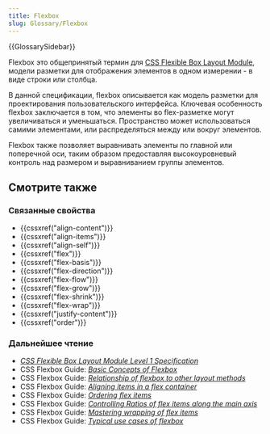 ```yaml
---
title: Flexbox
slug: Glossary/Flexbox
---
```


{{GlossarySidebar}}

Flexbox это общепринятый термин для [CSS Flexible Box Layout Module](https://www.w3.org/TR/css-flexbox-1/), модели разметки для отображения элементов в одном измерении - в виде строки или столбца.

В данной спецификации, flexbox описывается как модель разметки для проектирования пользовательского интерфейса. Ключевая особенность flexbox заключается в том, что элементы во flex-разметке могут увеличиваться и уменьшаться. Пространство может использоваться самими элементами, или распределяться между или вокруг элементов.

Flexbox также позволяет выравнивать элементы по главной или поперечной оси, таким образом предоставляя высокоуровневый контроль над размером и выравниванием группы элементов.

## Смотрите также

### Связанные свойства

- {{cssxref("align-content")}}
- {{cssxref("align-items")}}
- {{cssxref("align-self")}}
- {{cssxref("flex")}}
- {{cssxref("flex-basis")}}
- {{cssxref("flex-direction")}}
- {{cssxref("flex-flow")}}
- {{cssxref("flex-grow")}}
- {{cssxref("flex-shrink")}}
- {{cssxref("flex-wrap")}}
- {{cssxref("justify-content")}}
- {{cssxref("order")}}

### Дальнейшее чтение

- _[CSS Flexible Box Layout Module Level 1 Specification](https://www.w3.org/TR/css-flexbox-1/)_
- CSS Flexbox Guide: _[Basic Concepts of Flexbox](/ru/docs/Web/CSS/CSS_Flexible_Box_Layout/Basic_Concepts_of_Flexbox)_
- CSS Flexbox Guide: _[Relationship of flexbox to other layout methods](/ru/docs/Web/CSS/CSS_Flexible_Box_Layout/Relationship_of_Flexbox_to_Other_Layout_Methods)_
- CSS Flexbox Guide: _[Aligning items in a flex container](/ru/docs/Web/CSS/CSS_Flexible_Box_Layout/Aligning_Items_in_a_Flex_Container)_
- CSS Flexbox Guide: _[Ordering flex items](/ru/docs/Web/CSS/CSS_Flexible_Box_Layout/Ordering_Flex_Items)_
- CSS Flexbox Guide: _[Controlling Ratios of flex items along the main axis](/ru/docs/Web/CSS/CSS_Flexible_Box_Layout/Controlling_Ratios_of_Flex_Items_Along_the_Main_Ax)_
- CSS Flexbox Guide: _[Mastering wrapping of flex items](/ru/docs/Web/CSS/CSS_Flexible_Box_Layout/Mastering_Wrapping_of_Flex_Items)_
- CSS Flexbox Guide: _[Typical use cases of flexbox](/ru/docs/Web/CSS/CSS_Flexible_Box_Layout/Typical_Use_Cases_of_Flexbox)_
